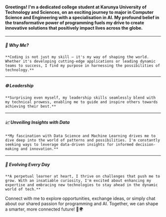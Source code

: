 #### Greetings! I'm a dedicated college student at Karunya University of Technology and Sciences, on an exciting journey to major in Computer Science and Engineering with a specialisation in AI. My profound belief in the transformative power of programming fuels my drive to create innovative solutions that positively impact lives across the globe.
----------------------------------------------------------------------------------------------------------------
##### 🌟 Why Me?

    **Coding is not just my skill – it's my way of shaping the world. Whether it's developing cutting-edge applications or leading dynamic teams to success, I find my purpose in harnessing the possibilities of technology.**
----------------------------------------------------------------------------------------------------------------
##### 🌐 Leadership

    **Surprising even myself, my leadership skills seamlessly blend with my technical prowess, enabling me to guide and inspire others towards achieving their best.**
----------------------------------------------------------------------------------------------------------------
##### 📈 Unveiling Insights with Data

    **My fascination with Data Science and Machine Learning drives me to dive deep into the world of patterns and possibilities. I'm constantly seeking ways to leverage data-driven insights for informed decision-making and innovation.**
----------------------------------------------------------------------------------------------------------------
##### 🌱 Evolving Every Day

    **A perpetual learner at heart, I thrive on challenges that push me to grow. With an insatiable curiosity, I'm excited about enhancing my expertise and embracing new technologies to stay ahead in the dynamic world of tech.**

Connect with me to explore opportunities, exchange ideas, or simply chat about our shared passion for programming and AI. Together, we can shape a smarter, more connected future! 🚀🌍

<!---
SamuIdhayanI/SamuIdhayanI is a ✨ special ✨ repository because its `README.md` (this file) appears on your GitHub profile.
You can click the Preview link to take a look at your changes.
--->
